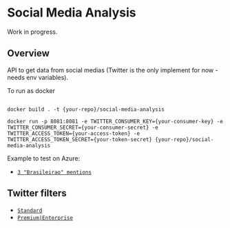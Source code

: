 # Social Media Analysis

Work in progress.

## Overview

API to get data from social medias (Twitter is the only implement for now - needs env variables).

To run as docker

```

docker build . -t {your-repo}/social-media-analysis

docker run -p 8081:8081 -e TWITTER_CONSUMER_KEY={your-consumer-key} -e TWITTER_CONSUMER_SECRET={your-consumer-secret} -e TWITTER_ACCESS_TOKEN={your-access-token} -e TWITTER_ACCESS_TOKEN_SECRET={your-token-secret} {your-repo}/social-media-analysis

```

Example to test on Azure:
* [`3 "Brasileirao" mentions`](https://social-media-analysis.azurewebsites.net/socialmedia/twitter/brasileirao/pt?count=3&lang=pt)

## Twitter filters

* [`Standard`](https://developer.twitter.com/en/docs/twitter-api/v1/tweets/search/guides/standard-operators)
* [`Premium|Enterprise`](https://developer.twitter.com/en/docs/twitter-api/v1/tweets/search/guides/premium-operators)

